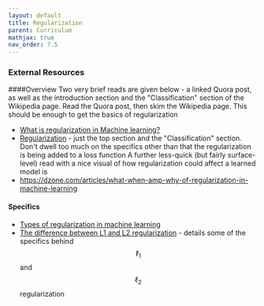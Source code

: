 ```yaml
---
layout: default
title: Regularization
parent: Curriculum
mathjax: true
nav_order: 7.5
---
```


### External Resources
####Overview
Two very brief reads are given below - a linked Quora post, as well as the introduction section and the "Classification" section of the Wikipedia page.
Read the Quora post, then skim the Wikipedia page. This should be enough to get the basics of regularization
* [What is regularization in Machine learning?](https://www.quora.com/What-is-regularization-in-machine-learning)
* [Regularization](https://en.wikipedia.org/wiki/Regularization_(mathematics)) - just the top section and the "Classification" section. Don't dwell too much on the specifics other than that the regularization is being added to a loss function
A further less-quick (but fairly surface-level) read with a nice visual of how regularization could affect a learned model is 
* https://dzone.com/articles/what-when-amp-why-of-regularization-in-machine-learning
#### Specifics
* [Types of regularization in machine learning](https://towardsdatascience.com/types-of-regularization-in-machine-learning-eb5ce5f9bf50)
* [The difference between L1 and L2 regularization](https://explained.ai/regularization/L1vsL2.html) - details some of the specifics behind $$\ell_1$$ and $$\ell_2$$ regularization
